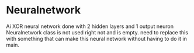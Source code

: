 # Neuralnetwork
Ai XOR neural network done with 2 hidden layers and 1 output neuron
Neuralnetwork class is not used right not and is empty. need to replace this with something that can make this neural network without having to do it in main.

